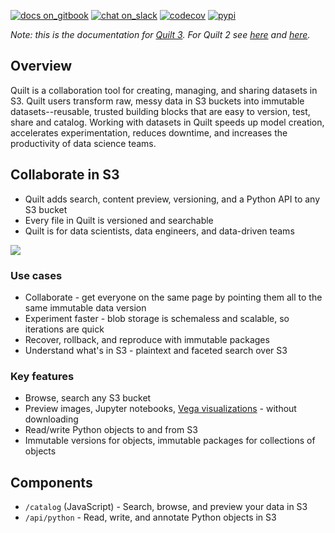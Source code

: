 <!--
	Are you editing this file?
	* /README.md and docs/README.md should be identical copies (symlinks don't work)
	* Use only *absolute links* in these files. Relative links will break.
!-->
[![docs on_gitbook](https://img.shields.io/badge/docs-on_gitbook-blue.svg?style=flat-square)](https://quiltdocs.gitbook.io/quilt/)
[![chat on_slack](https://img.shields.io/badge/chat-on_slack-blue.svg?style=flat-square)](https://slack.quiltdata.com/)
[![codecov](https://codecov.io/gh/quiltdata/quilt/branch/master/graph/badge.svg)](https://codecov.io/gh/quiltdata/quilt)
[![pypi](https://img.shields.io/pypi/v/quilt.svg?style=flat-square)](https://pypi.org/project/quilt/)

*Note: this is the documentation for [Quilt 3](https://blog.quiltdata.com/rethinking-s3-announcing-t4-a-team-data-hub-8e63ce7ec988). For Quilt 2 see [here](https://docs.quiltdata.com/v/quilt-2-master/) and [here](https://github.com/quiltdata/quilt/tree/quilt-2-master).*

## Overview

Quilt is a collaboration tool for creating, managing, and sharing
datasets in S3. Quilt users transform raw, messy data in S3 buckets
into immutable datasets--reusable, trusted building blocks that are
easy to version, test, share and catalog. Working with datasets in
Quilt speeds up model creation, accelerates experimentation, reduces
downtime, and increases the productivity of data science teams.

## Collaborate in S3

* Quilt adds search, content preview, versioning, and a Python API to any S3 bucket
* Every file in Quilt is versioned and searchable
* Quilt is for data scientists, data engineers, and data-driven teams

![](https://github.com/quiltdata/quilt/blob/master/docs/imgs/quilt.gif?raw=true)

### Use cases
* Collaborate - get everyone on the same page by pointing them all to the same immutable data version
* Experiment faster - blob storage is schemaless and scalable, so iterations are quick
* Recover, rollback, and reproduce with immutable packages
* Understand what's in S3 - plaintext and faceted search over S3

### Key features
* Browse, search any S3 bucket
* Preview images, Jupyter notebooks, [Vega visualizations](https://vega.github.io/) - without downloading
* Read/write Python objects to and from S3
* Immutable versions for objects, immutable packages for collections of objects

## Components

* `/catalog` (JavaScript) - Search, browse, and preview your data in S3
* `/api/python` - Read, write, and annotate Python objects in S3
